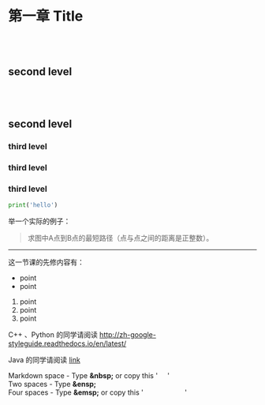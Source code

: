 # 第一章 Title 

<br></br>
## second level

<br></br>
## second level

### third level

### third level

### third level


```python
print('hello')
```

举一个实际的例子：
>求图中A点到B点的最短路径（点与点之间的距离是正整数）。

---

这一节课的先修内容有：
* point
* point

1. point
2. point
3. point

C++ 、Python 的同学请阅读
http://zh-google-styleguide.readthedocs.io/en/latest/

Java 的同学请阅读 [link](https://google.github.io/styleguide/javaguide.html)


Markdown space - Type __\&nbsp;__  or copy this '     '\
Two spaces - Type __\&ensp;__ \
Four spaces - Type __\&emsp;__ or copy this '      '
